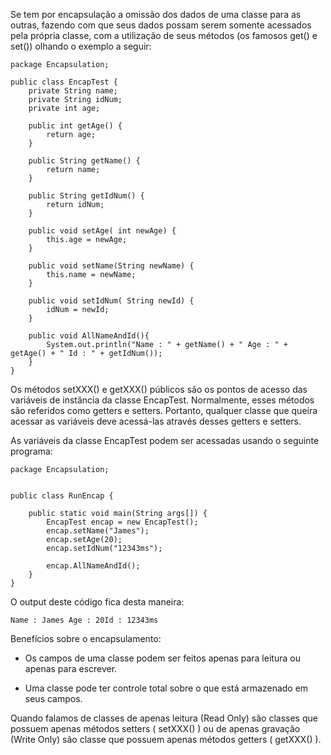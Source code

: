 Se tem por encapsulação a omissão dos dados de uma classe para as outras, fazendo com que seus dados possam serem somente acessados pela própria classe, com a utilização de seus métodos (os famosos get() e set()) olhando o exemplo a seguir:

```
package Encapsulation;  
  
public class EncapTest {  
    private String name;  
    private String idNum;  
    private int age;  
  
    public int getAge() {  
        return age;  
    }  
  
    public String getName() {  
        return name;  
    }  
  
    public String getIdNum() {  
        return idNum;  
    }  
  
    public void setAge( int newAge) {  
        this.age = newAge;  
    }  
  
    public void setName(String newName) {  
        this.name = newName;  
    }  
  
    public void setIdNum( String newId) {  
        idNum = newId;  
    }  
  
    public void AllNameAndId(){  
        System.out.println("Name : " + getName() + " Age : " + getAge() + " Id : " + getIdNum());  
    }  
}
```

Os métodos setXXX() e getXXX() públicos são os pontos de acesso das variáveis de instância da classe EncapTest. Normalmente, esses métodos são referidos como getters e setters. Portanto, qualquer classe que queira acessar as variáveis deve acessá-las através desses getters e setters.

As variáveis da classe EncapTest podem ser acessadas usando o seguinte programa:

```
package Encapsulation;  
  
  
public class RunEncap {  
  
    public static void main(String args[]) {  
        EncapTest encap = new EncapTest();  
        encap.setName("James");  
        encap.setAge(20);  
        encap.setIdNum("12343ms");  
  
        encap.AllNameAndId();  
    }  
}
```

O output deste código fica desta maneira:
```
Name : James Age : 20Id : 12343ms
```

Benefícios sobre o encapsulamento:

- Os campos de uma classe podem ser feitos apenas para leitura ou apenas para escrever.
    
- Uma classe pode ter controle total sobre o que está armazenado em seus campos.

Quando falamos de classes de apenas leitura (Read Only) são classes que possuem apenas métodos setters ( setXXX() ) ou de apenas gravação (Write Only) são classe que possuem apenas métodos getters ( getXXX() ).